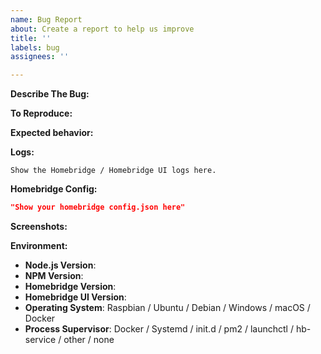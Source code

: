 ```yaml
---
name: Bug Report
about: Create a report to help us improve
title: ''
labels: bug
assignees: ''

---
```


<!-- You must use the issue template below when submitting a bug -->

**Describe The Bug:**

<!-- A clear and concise description of what the bug is. -->

**To Reproduce:**

<!-- Steps to reproduce the behavior. -->

**Expected behavior:**

<!-- A clear and concise description of what you expected to happen. -->

**Logs:**

<!-- Bug reports that do not contain logs may be closed without warning. -->

```
Show the Homebridge / Homebridge UI logs here.
```

**Homebridge Config:**

```json
"Show your homebridge config.json here"
```

**Screenshots:**

<!-- If applicable, add screenshots to help explain your problem. -->

**Environment:**

- **Node.js Version**: <!-- node -v -->
- **NPM Version**: <!-- npm -v -->
- **Homebridge Version**: <!-- homebridge -V -->
- **Homebridge UI Version**:
- **Operating System**: Raspbian / Ubuntu / Debian / Windows / macOS / Docker
- **Process Supervisor**: Docker / Systemd / init.d / pm2 / launchctl / hb-service / other / none

<!-- Click the "Preview" tab before you submit to ensure the formatting is correct. -->
